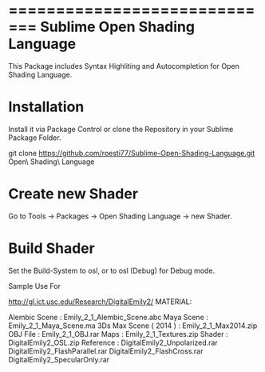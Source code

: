 =============================
Sublime Open Shading Language
=============================

This Package includes Syntax Highliting and Autocompletion for Open Shading Language.

Installation
============
Install it via Package Control or clone the Repository in your Sublime Package Folder.

git clone https://github.com/roesti77/Sublime-Open-Shading-Language.git Open\ Shading\ Language

Create new Shader
=================
Go to Tools -> Packages -> Open Shading Language -> new Shader.

Build Shader
============
Set the Build-System to osl, or to osl (Debug) for Debug mode.



Sample Use For

http://gl.ict.usc.edu/Research/DigitalEmily2/
MATERIAL:

Alembic Scene :	Emily_2_1_Alembic_Scene.abc
Maya Scene :	Emily_2_1_Maya_Scene.ma
3Ds Max Scene ( 2014 ) :	Emily_2_1_Max2014.zip
OBJ File :	Emily_2_1_OBJ.rar
Maps :	Emily_2_1_Textures.zip
Shader :	DigitalEmily2_OSL.zip
Reference :	DigitalEmily2_Unpolarized.rar 
DigitalEmily2_FlashParallel.rar 
DigitalEmily2_FlashCross.rar 
DigitalEmily2_SpecularOnly.rar

